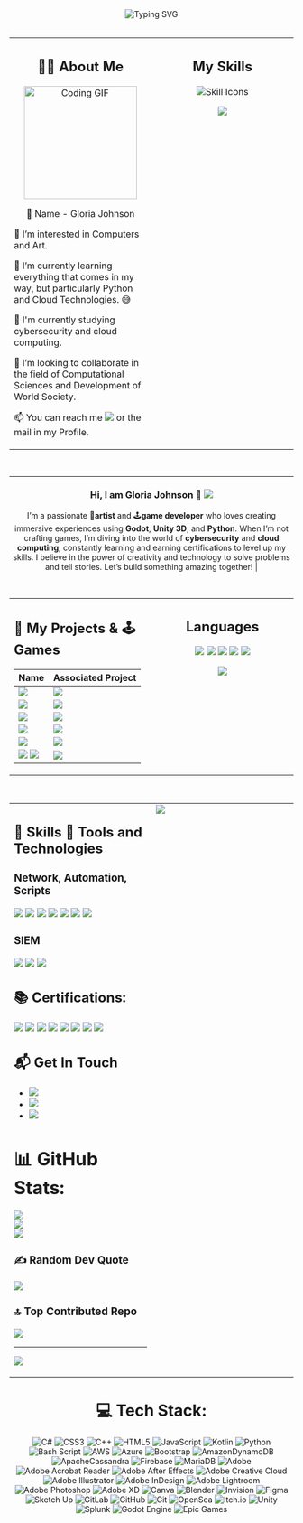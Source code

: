 <div align="center">
  <img src="https://readme-typing-svg.demolab.com?font=Fira+Code&size=30&duration=2000&pause=1000&color=00FF00&center=true&vCenter=true&width=600&lines=Welcome+to+My+Profile!;CyberSecurity+Engineer;Cloud+Architect;Game+Developer;Artist;" alt="Typing SVG" />
</div>

<br />

<div align="center">
  <table>
    <tr>
      <!-- Left Column -->
      <td width="50%" valign="top">
        <h2 align="center">🧑‍💼 About Me</h2>
        <p align="center">
          <img src="https://media.giphy.com/media/L1R1tvI9svkIWwpVYr/giphy.gif" width="200" alt="Coding GIF" />
        </p>
        <p align="center">
          👋 Name - Gloria Johnson

👀 I’m interested in Computers and Art.

🌱 I’m currently learning everything that comes in my way, but particularly Python and Cloud Technologies. 😅

🏫 I'm currently studying cybersecurity and cloud computing.

💞️ I’m looking to collaborate in the field of Computational Sciences and Development of World Society.

📫 You can reach me  <a href="https://www.linkedin.com/in/gloria-johnson-kelubia/"><img src="https://img.shields.io/badge/LinkedIn-0077B5?style=for-the-badge&logo=linkedin&logoColor=white"></a> or the mail in my Profile. 
        </p>
      </td>
      <!-- Right Column -->
      <td width="50%" valign="top">
        <h2 align="center">My Skills</h2>
        <p align="center">
          <img src="https://skillicons.dev/icons?i=python,js,react,nodejs,git,aws,docker" alt="Skill Icons" />
        </p>
        <p align="center">
         <img src="https://github.com/user-attachments/assets/be2627d5-d445-41f0-86fd-5a7513e76805"/>
        </p>
      </td>
    </tr>
  </table>
</div>

<br />

<div align="center">






--------------------------------------------------------------------------------------------------------------



### Hi, I am Gloria Johnson 👋 <a href="https://www.linkedin.com/in/gloria-johnson-kelubia/"><img src="https://img.shields.io/badge/LinkedIn-0077B5?style=for-the-badge&logo=linkedin&logoColor=white"></a>

I’m a passionate 🎨**artist** and 🕹️**game developer** who loves creating immersive experiences using **Godot**, **Unity 3D**, and **Python**. When I’m not crafting games, I’m diving into the world of **cybersecurity** and **cloud computing**, constantly learning and earning certifications to level up my skills. 
I believe in the power of creativity and technology to solve problems and tell stories. Let’s build something amazing together!  |


<div align="center">
</div>

<br />

<div align="center">
  <table>
    <tr>
      <!-- Left Column -->
      <td width="50%" valign="top">
        <h2 align="left"> 🎨 My Projects & 🕹️ Games </h2>
  <p align="left" >
          
| Name                                                               | Associated Project                                     |
|-----------------------------------------------|-------------------------------------------------------------------------------------------------|
|<img src="https://img.shields.io/badge/-Python-3776AB?style=for-the-badge&logo=python&logoColor=white" />|  <a href="https://github.com/kelubia/Python"> <img src="https://img.shields.io/badge/-Pick%20Me-F39C12?style=for-the-badge&logoColor=white" /> </a>|
|<img src="https://img.shields.io/badge/-GameDev-FF6F61?style=for-the-badge&logo=unity&logoColor=white" />|  <a href="https://github.com/kelubia/MY-GAMES"> <img src="https://img.shields.io/badge/-Pick%20Me-F39C12?style=for-the-badge&logoColor=white" /> </a>|
|<img src="https://img.shields.io/badge/-Cisco-1BA0D7?&style=for-the-badge&logo=Cisco&logoColor=white" />|  <a href="https://github.com/kelubia/CISCO-PROJECTS"> <img src="https://img.shields.io/badge/-Pick%20Me-F39C12?style=for-the-badge&logoColor=white" /> </a>|
|<img src="https://img.shields.io/badge/-Linux-FCC624?style=for-the-badge&logo=Linux&logoColor=black" />|  <a href="https://github.com/kelubia/LINUX-PROJECTS/blob/main/README.md"> <img src="https://img.shields.io/badge/-Pick%20Me-F39C12?style=for-the-badge&logoColor=white" /> </a>
|<img src="https://img.shields.io/badge/-Ansible-EE0000?style=for-the-badge&logo=Ansible&logoColor=white" />|  <a href="https://github.com/kelubia/ANSIBLE-PROJECTS"> <img src="https://img.shields.io/badge/-Pick%20Me-F39C12?style=for-the-badge&logoColor=white" /> </a>
|<img src="https://img.shields.io/badge/-AWS-232F3E?style=for-the-badge&logo=Amazon%20AWS&logoColor=white" /> <img src="https://img.shields.io/badge/-Azure-0078D4?style=for-the-badge&logo=Microsoft%20Azure&logoColor=white" />|  <a href="https://github.com/kelubia/CLOUD-AND-SOC-Projects/blob/main/README.md"> <img src="https://img.shields.io/badge/-Pick%20Me-F39C12?style=for-the-badge&logoColor=white" /> </a>
   </p>
      </td>
      <!-- Right Column -->
      <td width="50%" valign="top">
        <h2 align="center">Languages</h2>
        <p align="center">
          <img src="https://github.com/user-attachments/assets/26751f16-2255-4243-970e-e647ed91721b" />
          <img src="https://github.com/user-attachments/assets/02b031bf-4f76-4620-a496-ff0d7d194be3" />
          <img src="https://github.com/user-attachments/assets/ceddcf86-b925-4d1d-b9ee-20325ae8c341" />
          <img src="https://github.com/user-attachments/assets/c47d916d-11df-43b4-bb72-0eb76ce22529" />
          <img src="https://github.com/user-attachments/assets/1e327c69-83f4-4c76-8fc5-feaf81709527" /> 
        </p>
        <p align="center">
         <img src="https://github.com/user-attachments/assets/ccefcd65-a73f-4f51-a525-da767383c40b"/>
        </p>
      </td>
    </tr>
  </table>
</div>

<br />

<div align="center">



<table>
  <tr>
    <td valign="top" width="50%">

## 💼 Skills  🔧 Tools and Technologies
  
### Network, Automation, Scripts
<div>
    <img src="https://img.shields.io/badge/-Red%20Hat%20Linux-%23CC0000?style=for-the-badge&logo=Red%20Hat&logoColor=white" />
    <img src="https://img.shields.io/badge/-Cisco-1BA0D7?&style=for-the-badge&logo=Cisco&logoColor=white" />
    <img src="https://img.shields.io/badge/-Wireshark-1679A7?&style=for-the-badge&logo=Wireshark&logoColor=white" />
    <img src="https://img.shields.io/badge/-Linux-FCC624?style=for-the-badge&logo=Linux&logoColor=black" />
    <img src="https://img.shields.io/badge/-Ansible-EE0000?style=for-the-badge&logo=Ansible&logoColor=white" />
    <img src="https://img.shields.io/badge/-AWS-232F3E?style=for-the-badge&logo=Amazon%20AWS&logoColor=white" />
    <img src="https://img.shields.io/badge/-Azure-0078D4?style=for-the-badge&logo=Microsoft%20Azure&logoColor=white" />
</div>

### SIEM
<div>
    <img src="https://img.shields.io/badge/-Microsoft_Sentinel-0078D4?&style=for-the-badge&logo=Microsoft&logoColor=white" />
    <img src="https://img.shields.io/badge/-Splunk-000000?&style=for-the-badge&logo=Splunk&logoColor=white" />
    <img src="https://img.shields.io/badge/-Elastic-005571?&style=for-the-badge&logo=Elastic&logoColor=white" />
</div>

## 📚 Certifications:
<div>
<img src="https://img.shields.io/badge/-LPI%20Linux-003A6C?style=for-the-badge&logo=LPI&logoColor=white" />
<img src="https://img.shields.io/badge/-Security%2B-FF0000?&style=for-the-badge&logo=CompTIA&logoColor=white" />
<img src="https://img.shields.io/badge/-Network%2B-007ACC?&style=for-the-badge&logo=CompTIA&logoColor=white" />
<img src="https://img.shields.io/badge/-A%2B-4D4D4D?&style=for-the-badge&logo=CompTIA&logoColor=white" />
<img src="https://img.shields.io/badge/AWS%20Solutions%20Architect-Certified-brightgreen?style=for-the-badge&logo=amazon-aws" />
<img src="https://img.shields.io/badge/Azure-Certified-007FFF?style=for-the-badge&logo=microsoft-azure" />
<img src="https://img.shields.io/badge/-Red%20Hat%20Linux-%23CC0000?style=for-the-badge&logo=Red%20Hat&logoColor=white" />
<img src="https://img.shields.io/badge/-CCNA-1BA0D7?style=for-the-badge&logo=Cisco&logoColor=white" />
</div>

## 📬 Get In Touch
- <a href="mailto:gloriabrownj@gmail.com?subject=Contact%20from%20GitHub%20Page" target="_blank"><img src="https://img.shields.io/badge/-Gmail-D14836?style=for-the-badge&logo=gmail&logoColor=white" /></a>
- <a href="https://www.linkedin.com/in/gloria-johnson-kelubia/"><img src="https://img.shields.io/badge/LinkedIn-0077B5?style=for-the-badge&logo=linkedin&logoColor=white"></a>
- <a href="https://github.com/kelubia/Kelubia/"><img src="https://img.shields.io/badge/-GitHub-181717?style=for-the-badge&logo=GitHub&logoColor=white" /></a>

# 📊 GitHub Stats:
![](https://github-readme-stats.vercel.app/api?username=kelubia&theme=aura&hide_border=false&include_all_commits=true&count_private=true)<br/>
![](https://nirzak-streak-stats.vercel.app/?user=kelubia&theme=aura&hide_border=false)<br/>
![](https://github-readme-stats.vercel.app/api/top-langs/?username=kelubia&theme=aura&hide_border=false&include_all_commits=true&count_private=true&layout=compact)

### ✍️ Random Dev Quote
![](https://quotes-github-readme.vercel.app/api?type=horizontal&theme=tokyonight)

### 🔝 Top Contributed Repo
![](https://github-contributor-stats.vercel.app/api?username=kelubia&limit=5&theme=aura&combine_all_yearly_contributions=true)

---
[![](https://visitcount.itsvg.in/api?id=kelubia&icon=0&color=11)](https://visitcount.itsvg.in)

   </td>
    <td valign="top" width="50%">

   <img src="https://github.com/user-attachments/assets/ff58322c-e5a8-49f0-bc3a-6417fd042530" /> 
    
   </td>
  </tr>
</table>












# 💻 Tech Stack:
![C#](https://img.shields.io/badge/c%23-%23239120.svg?style=for-the-badge&logo=csharp&logoColor=white) ![CSS3](https://img.shields.io/badge/css3-%231572B6.svg?style=for-the-badge&logo=css3&logoColor=white) ![C++](https://img.shields.io/badge/c++-%2300599C.svg?style=for-the-badge&logo=c%2B%2B&logoColor=white) ![HTML5](https://img.shields.io/badge/html5-%23E34F26.svg?style=for-the-badge&logo=html5&logoColor=white) ![JavaScript](https://img.shields.io/badge/javascript-%23323330.svg?style=for-the-badge&logo=javascript&logoColor=%23F7DF1E) ![Kotlin](https://img.shields.io/badge/kotlin-%237F52FF.svg?style=for-the-badge&logo=kotlin&logoColor=white) ![Python](https://img.shields.io/badge/python-3670A0?style=for-the-badge&logo=python&logoColor=ffdd54) ![Bash Script](https://img.shields.io/badge/bash_script-%23121011.svg?style=for-the-badge&logo=gnu-bash&logoColor=white) ![AWS](https://img.shields.io/badge/AWS-%23FF9900.svg?style=for-the-badge&logo=amazon-aws&logoColor=white) ![Azure](https://img.shields.io/badge/azure-%230072C6.svg?style=for-the-badge&logo=microsoftazure&logoColor=white) ![Bootstrap](https://img.shields.io/badge/bootstrap-%238511FA.svg?style=for-the-badge&logo=bootstrap&logoColor=white) ![AmazonDynamoDB](https://img.shields.io/badge/Amazon%20DynamoDB-4053D6?style=for-the-badge&logo=Amazon%20DynamoDB&logoColor=white) ![ApacheCassandra](https://img.shields.io/badge/cassandra-%231287B1.svg?style=for-the-badge&logo=apache-cassandra&logoColor=white) ![Firebase](https://img.shields.io/badge/firebase-a08021?style=for-the-badge&logo=firebase&logoColor=ffcd34) ![MariaDB](https://img.shields.io/badge/MariaDB-003545?style=for-the-badge&logo=mariadb&logoColor=white) ![Adobe](https://img.shields.io/badge/adobe-%23FF0000.svg?style=for-the-badge&logo=adobe&logoColor=white) ![Adobe Acrobat Reader](https://img.shields.io/badge/Adobe%20Acrobat%20Reader-EC1C24.svg?style=for-the-badge&logo=Adobe%20Acrobat%20Reader&logoColor=white) ![Adobe After Effects](https://img.shields.io/badge/Adobe%20After%20Effects-9999FF.svg?style=for-the-badge&logo=Adobe%20After%20Effects&logoColor=white) ![Adobe Creative Cloud](https://img.shields.io/badge/Adobe%20Creative%20Cloud-DA1F26.svg?style=for-the-badge&logo=Adobe%20Creative%20Cloud&logoColor=white) ![Adobe Illustrator](https://img.shields.io/badge/adobe%20illustrator-%23FF9A00.svg?style=for-the-badge&logo=adobe%20illustrator&logoColor=white) ![Adobe InDesign](https://img.shields.io/badge/Adobe%20InDesign-49021F?style=for-the-badge&logo=adobeindesign&logoColor=FF3366) ![Adobe Lightroom](https://img.shields.io/badge/Adobe%20Lightroom-31A8FF.svg?style=for-the-badge&logo=Adobe%20Lightroom&logoColor=white) ![Adobe Photoshop](https://img.shields.io/badge/adobe%20photoshop-%2331A8FF.svg?style=for-the-badge&logo=adobe%20photoshop&logoColor=white) ![Adobe XD](https://img.shields.io/badge/Adobe%20XD-470137?style=for-the-badge&logo=Adobe%20XD&logoColor=#FF61F6) ![Canva](https://img.shields.io/badge/Canva-%2300C4CC.svg?style=for-the-badge&logo=Canva&logoColor=white) ![Blender](https://img.shields.io/badge/blender-%23F5792A.svg?style=for-the-badge&logo=blender&logoColor=white) ![Invision](https://img.shields.io/badge/invision-FF3366?style=for-the-badge&logo=invision&logoColor=white) ![Figma](https://img.shields.io/badge/figma-%23F24E1E.svg?style=for-the-badge&logo=figma&logoColor=white) ![Sketch Up](https://img.shields.io/badge/SketchUp-005F9E?style=for-the-badge&logo=sketchup&logoColor=white) ![GitLab](https://img.shields.io/badge/gitlab-%23181717.svg?style=for-the-badge&logo=gitlab&logoColor=white) ![GitHub](https://img.shields.io/badge/github-%23121011.svg?style=for-the-badge&logo=github&logoColor=white) ![Git](https://img.shields.io/badge/git-%23F05033.svg?style=for-the-badge&logo=git&logoColor=white) ![OpenSea](https://img.shields.io/badge/OpenSea-%232081E2.svg?style=for-the-badge&logo=opensea&logoColor=white) ![Itch.io](https://img.shields.io/badge/Itch-%23FF0B34.svg?style=for-the-badge&logo=Itch.io&logoColor=white) ![Unity](https://img.shields.io/badge/unity-%23000000.svg?style=for-the-badge&logo=unity&logoColor=white) ![Splunk](https://img.shields.io/badge/splunk-%23000000.svg?style=for-the-badge&logo=splunk&logoColor=white) ![Godot Engine](https://img.shields.io/badge/GODOT-%23FFFFFF.svg?style=for-the-badge&logo=godot-engine) ![Epic Games](https://img.shields.io/badge/epicgames-%23313131.svg?style=for-the-badge&logo=epicgames&logoColor=white)


